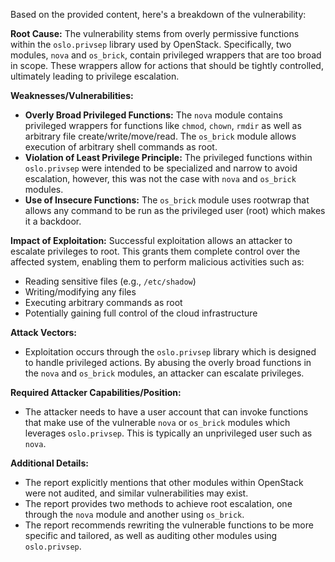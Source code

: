 Based on the provided content, here's a breakdown of the vulnerability:

**Root Cause:**
The vulnerability stems from overly permissive functions within the `oslo.privsep` library used by OpenStack. Specifically, two modules, `nova` and `os_brick`, contain privileged wrappers that are too broad in scope. These wrappers allow for actions that should be tightly controlled, ultimately leading to privilege escalation.

**Weaknesses/Vulnerabilities:**
*   **Overly Broad Privileged Functions:** The `nova` module contains privileged wrappers for functions like `chmod`, `chown`, `rmdir` as well as arbitrary file create/write/move/read. The `os_brick` module allows execution of arbitrary shell commands as root.
*   **Violation of Least Privilege Principle:** The privileged functions within `oslo.privsep` were intended to be specialized and narrow to avoid escalation, however, this was not the case with `nova` and `os_brick` modules.
*   **Use of Insecure Functions:** The `os_brick` module uses rootwrap that allows any command to be run as the privileged user (root) which makes it a backdoor.

**Impact of Exploitation:**
Successful exploitation allows an attacker to escalate privileges to root. This grants them complete control over the affected system, enabling them to perform malicious activities such as:
*   Reading sensitive files (e.g., `/etc/shadow`)
*   Writing/modifying any files
*   Executing arbitrary commands as root
*   Potentially gaining full control of the cloud infrastructure

**Attack Vectors:**
*   Exploitation occurs through the `oslo.privsep` library which is designed to handle privileged actions. By abusing the overly broad functions in the `nova` and `os_brick` modules, an attacker can escalate privileges.

**Required Attacker Capabilities/Position:**
*   The attacker needs to have a user account that can invoke functions that make use of the vulnerable `nova` or `os_brick` modules which leverages `oslo.privsep`. This is typically an unprivileged user such as `nova`.

**Additional Details:**

* The report explicitly mentions that other modules within OpenStack were not audited, and similar vulnerabilities may exist.
* The report provides two methods to achieve root escalation, one through the `nova` module and another using `os_brick`.
* The report recommends rewriting the vulnerable functions to be more specific and tailored, as well as auditing other modules using `oslo.privsep`.